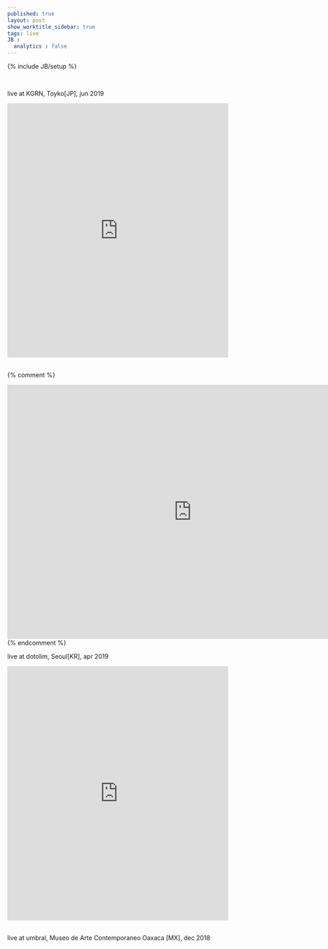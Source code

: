 ```yaml
---
published: true
layout: post
show_worktitle_sidebar: true
tags: live
JB :
  analytics : false
---
```


{% include JB/setup %}

<br />
<!-- <h5>live / actions / performance</h5> -->

live at KGRN, Toyko[JP], jun 2019<br />
<iframe width="100%" height="580" src="https://www.youtube.com/embed/zNmU3-4Da4w?start=213&autoplay=0&showinfo=0&rel=0" frameborder="0" allowfullscreen></iframe>
<br /><br />


{% comment %}
<iframe width="840" height="580" src="https://www.youtube.com/embed/zNmU3-4Da4w?start=213&autoplay=0&showinfo=0&rel=0" frameborder="0" allowfullscreen></iframe>
{% endcomment %}




live at dotolim, Seoul[KR], apr 2019<br />
<iframe width="100%" height="580" src="https://www.youtube.com/embed/nIPECke2uMI?start=332&autoplay=0&showinfo=0&rel=0" frameborder="0" allowfullscreen></iframe>
<br /><br />



live at umbral, Museo de Arte Contemporaneo Oaxaca [MX], dec 2018<br />
<video preload="metadata" poster="{{ site.url }}/images/umbral_maco.jpg" width="100%" height="100%" controls>
  <source src="{{ site.url }}/images/umbral_maco.mp4" type="video/mp4">
</video>

<br /><br />
lecture / performance at alexandrinsky theater, St Petersburg [RU], nov 2016<br />
<br />
amplifiers, filter, analoguemodules, real-time audio software / Supercollider, contact microphones<br />
Electronic circuits are interconnected to cause semi-natural entities, autonomous organisms, half-animals. The electronic machine functions as an organic entity, voice and articulation is generated through loops in feedback networks. Continuous ecosystems, archaic animal-noise-transmission, onomatopoeia.<br />

<video preload="metadata" poster="{{ site.url }}/images/alex_poster.jpg" width="100%" height="100%" controls>
  <source src="{{ site.url }}/images/alex_small.mp4" type="video/mp4">
</video>


{% comment %}
<br /><br />
live at cabaret poulet #2, mo.ë, sept 2016<br />
<video preload="metadata" poster="{{ site.url }}/images/cb_poster_small.jpg" width="100%" height="100%" controls>
  <source src="{{ site.url }}/images/cabaret_poulet_small.mp4" type="video/mp4">
</video>



<iframe width="100%" height="384" frameborder="0" allowfullscreen="" webkitallowfullscreen="" src="http://player.vimeo.com/video/191088963?title=0&amp;byline=0&amp;portrait=0">
</iframe>
<br /><br />
{% endcomment %}



<br /><br />
live at struma+iodine, rhiz, jun 2016<br />
<video preload="metadata" poster="{{ site.url }}/images/rhiz_poster_small.jpg" width="100%" height="100%" controls>
  <source src="{{ site.url }}/images/rhiz_small.mp4" type="video/mp4">
</video>

{% comment %}
<iframe width="100%" height="384" frameborder="0" allowfullscreen="" webkitallowfullscreen="" src="http://player.vimeo.com/video/170353789?title=0&amp;byline=0&amp;portrait=0">
</iframe>
<br /><br />
{% endcomment %}



<br /><br />
Audio - Visual Performance / Faux Terrain - w / Claudia Larcher, may 2016<br />
<video preload="metadata" poster="{{ site.url }}/images/faux_poster_small.jpg" width="100%" height="100%" controls>
  <source src="{{ site.url }}/images/fauxterrain_small.mp4" type="video/mp4">
</video>
<br /><br /><br />



{% comment %}
<br /><br />
live at parallel, 2015<br />
<video preload="metadata" poster="{{ site.url }}/images/parallel_poster.jpg" width="100%" height="100%" controls>
  <source src="{{ site.url }}/images/parallel_small.mp4" type="video/mp4">
</video>
<br /><br />
{% endcomment %}




{% comment %}
<br /><br />
<p>live at fruityspace, beijing, jan 2017<br />
<video width="75%" height="50%" controls>
  <source src="{{ site.url }}/images/fruityspace.mp4" type="video/mp4">
</video>
</p>


<img src="{{ site.url }}/images/reka_moe_aftershow_small.jpg" alt="image">
<font color="grey">soundcheck, aftershow, mo.ë, feb 2016   (c)Julia Tazreiter</font> 
<br />
<br />

{% endcomment %}
